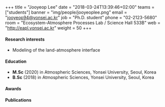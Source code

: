 ﻿+++
title = "Jooyeop Lee"
date = "2018-03-24T13:39:46+02:00"
teams = ["students"]
banner = "img/people/jooyeoplee.png"
email = "jooyeop94@yonsei.ac.kr"
job = "Ph.D. student"
phone = "02-2123-5680"
room = "Ecosystem-Atmosphere Processes Lab / Science Hall 533B"
web = "http://eapl.yonsei.ac.kr"
weight = 50
+++

#### Research interests
 + Modeling of the land-atmosphere interface


#### Education
 + **M.Sc** (2020) in Atmospheric Sciences, Yonsei University, Seoul, Korea
 + **B.Sc** (2018) in Atmospheric Sciences, Yonsei University, Seoul, Korea

#### Awards

#### Publications
